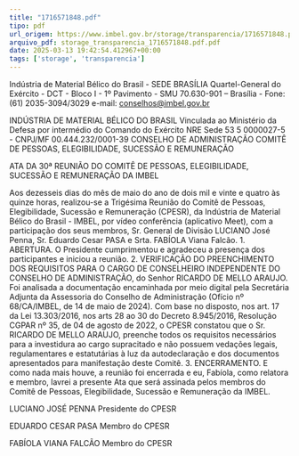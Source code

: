 ```yaml
---
title: "1716571848.pdf"
tipo: pdf
url_origem: https://www.imbel.gov.br/storage/transparencia/1716571848.pdf
arquivo_pdf: storage_transparencia_1716571848.pdf.pdf
date: 2025-03-13 19:42:54.412967+00:00
tags: ['storage', 'transparencia']
---
```


 
 
 
Indústria de Material Bélico do Brasil - SEDE BRASÍLIA 
Quartel-General do Exército - DCT - Bloco I - 1º Pavimento - SMU 
70.630-901 – Brasília - Fone: (61) 2035-3094/3029 e-mail: conselhos@imbel.gov.br 
 
 
INDÚSTRIA DE MATERIAL BÉLICO DO BRASIL 
Vinculada ao Ministério da Defesa por intermédio do 
Comando do Exército 
NRE Sede 53 5 0000027-5 - CNPJ/MF 00.444.232/0001-39 
CONSELHO DE ADMINISTRAÇÃO 
COMITÊ DE PESSOAS, ELEGIBILIDADE, SUCESSÃO E 
REMUNERAÇÃO    
 
ATA DA 30ª REUNIÃO DO COMITÊ DE PESSOAS, ELEGIBILIDADE, SUCESSÃO E 
REMUNERAÇÃO DA IMBEL 
 
Aos dezesseis dias do mês de maio do ano de dois mil e vinte e quatro às quinze 
horas, realizou-se a Trigésima Reunião do Comitê de Pessoas, Elegibilidade, 
Sucessão e Remuneração (CPESR), da Indústria de Material Bélico do Brasil - 
IMBEL, por vídeo conferência (aplicativo Meet), com a participação dos seus 
membros, Sr. General de Divisão LUCIANO José Penna, Sr. Eduardo Cesar PASA e 
Srta. FABÍOLA Viana Falcão. 1. ABERTURA. O Presidente cumprimentou e 
agradeceu a presença dos participantes e iniciou a reunião. 2. VERIFICAÇÃO DO 
PREENCHIMENTO DOS REQUISITOS PARA O CARGO DE CONSELHEIRO 
INDEPENDENTE DO CONSELHO DE ADMINISTRAÇÃO, do Senhor RICARDO DE 
MELLO ARAUJO. Foi analisada a documentação encaminhada por meio digital pela 
Secretária Adjunta da Assessoria do Conselho de Administração (Ofício nº 
68/CA/IMBEL, de 14 de maio de 2024). Com base no disposto, nos art. 17 da Lei 
13.303/2016, nos arts 28 ao 30 do Decreto 8.945/2016, Resolução CGPAR nº 35, de 
04 de agosto de 2022, o CPESR constatou que o Sr. RICARDO DE MELLO 
ARAUJO, preenche todos os requisitos necessários para a investidura ao cargo 
supracitado e não possuem vedações legais, regulamentares e estatutárias à luz da 
autodeclaração e dos documentos apresentados para manifestação deste Comitê. 3. 
ENCERRAMENTO. E como nada mais houve, a reunião foi encerrada e eu, Fabíola, 
como relatora e membro, lavrei a presente Ata que será assinada pelos membros do 
Comitê de Pessoas, Elegibilidade, Sucessão e Remuneração da IMBEL. 
 
LUCIANO JOSÉ PENNA 
Presidente do CPESR 
 
EDUARDO CESAR PASA 
Membro do CPESR 
 
FABÍOLA VIANA FALCÃO 
Membro do CPESR 
 

